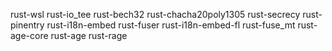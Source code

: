 rust-wsl
rust-io_tee
rust-bech32
rust-chacha20poly1305
rust-secrecy
rust-pinentry
rust-i18n-embed
rust-fuser
rust-i18n-embed-fl
rust-fuse_mt
rust-age-core
rust-age
rust-rage

